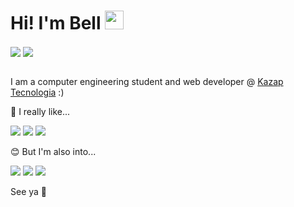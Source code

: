 # Hi! I'm Bell <img src="https://dejpknyizje2n.cloudfront.net/marketplace/products/korean-finger-heart-i-love-you-sticker-1540401592.4178452.png" width="30px">

<span>
  <img align="center" src="https://github-readme-stats.vercel.app/api?username=bellps&show_icons=true&count_private=true&theme=synthwave&hide=issues&hide_border=true&line_height=24&layout=compact&tsdsfs=sdfdsf" />
</span>
<span>
  <img align="center" src="https://github-readme-stats.vercel.app/api/top-langs?username=bellps&layout=compact&theme=synthwave&count_private=true&hide_border=true&card_width=290&tsdsfs=sdfdsf" />
</span>
<div>&nbsp;</div>

I am a computer engineering student and web developer @ [Kazap Tecnologia](https://github.com/Kazap) :)

🥰 I really like... 

![](https://img.shields.io/badge/Ruby_on_Rails-CC0000?style=for-the-badge&logo=ruby-on-rails&logoColor=white)
![](https://img.shields.io/badge/MongoDB-4EA94B?style=for-the-badge&logo=mongodb&logoColor=white)
![](https://img.shields.io/badge/Vue.js-35495E?style=for-the-badge&logo=vuedotjs&logoColor=4FC08D)

😊 But I'm also into...

![](https://img.shields.io/badge/Laravel-FF2D20?style=for-the-badge&logo=laravel&logoColor=white)
![](https://img.shields.io/badge/Python-3776AB?style=for-the-badge&logo=python&logoColor=white)
![](https://img.shields.io/badge/Rust-000000?style=for-the-badge&logo=rust&logoColor=white)

See ya 👋
